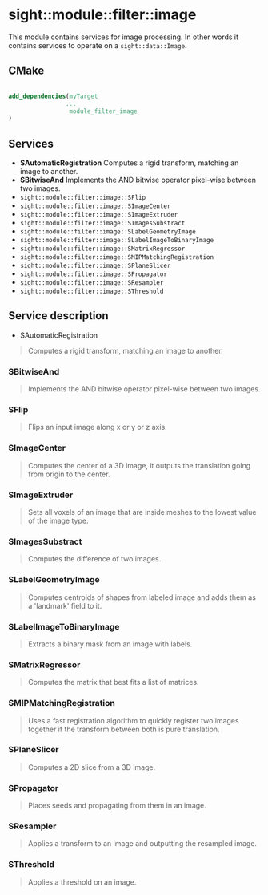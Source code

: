 # sight::module::filter::image

This module contains services for image processing. 
In other words it contains services to operate on a `sight::data::Image`.

## CMake

```cmake

add_dependencies(myTarget 
                ...
                 module_filter_image
)

```
## Services

- **SAutomaticRegistration**
  Computes a rigid transform, matching an image to another.
- **SBitwiseAnd**
  Implements the AND bitwise operator pixel-wise between two images. 
- `sight::module::filter::image::SFlip`
- `sight::module::filter::image::SImageCenter`
- `sight::module::filter::image::SImageExtruder`
- `sight::module::filter::image::SImagesSubstract`
- `sight::module::filter::image::SLabelGeometryImage`
- `sight::module::filter::image::SLabelImageToBinaryImage`
- `sight::module::filter::image::SMatrixRegressor`
- `sight::module::filter::image::SMIPMatchingRegistration`
- `sight::module::filter::image::SPlaneSlicer`
- `sight::module::filter::image::SPropagator`
- `sight::module::filter::image::SResampler`
- `sight::module::filter::image::SThreshold`

## Service description

- SAutomaticRegistration

> Computes a rigid transform, matching an image to another.

### SBitwiseAnd

> Implements the AND bitwise operator pixel-wise between two images.

### SFlip

> Flips an input image along x or y or z axis.

### SImageCenter

> Computes the center of a 3D image, it outputs the translation going from origin to the center.

### SImageExtruder

> Sets all voxels of an image that are inside meshes to the lowest value of the image type.

### SImagesSubstract

> Computes the difference of two images.

### SLabelGeometryImage

> Computes centroids of shapes from labeled image and adds them as a 'landmark' field to it.

### SLabelImageToBinaryImage

> Extracts a binary mask from an image with labels.

### SMatrixRegressor

> Computes the matrix that best fits a list of matrices.

### SMIPMatchingRegistration

> Uses a fast registration algorithm to quickly register two images together if the transform between both is pure translation.

### SPlaneSlicer

> Computes a 2D slice from a 3D image.

### SPropagator

> Places seeds and propagating from them in an image.

### SResampler

> Applies a transform to an image and outputting the resampled image.

### SThreshold

> Applies a threshold on an image.
